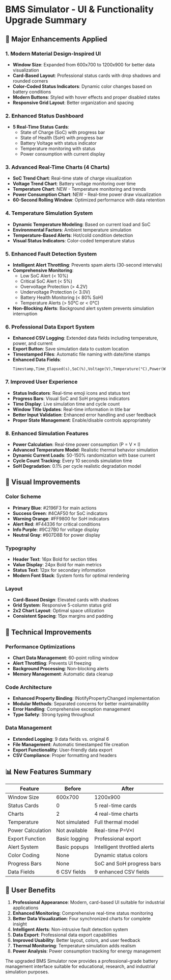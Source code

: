 # BMS Simulator - UI & Functionality Upgrade Summary

## 🚀 Major Enhancements Applied

### 1. **Modern Material Design-Inspired UI**
- **Window Size**: Expanded from 600x700 to 1200x900 for better data visualization
- **Card-Based Layout**: Professional status cards with drop shadows and rounded corners
- **Color-Coded Status Indicators**: Dynamic color changes based on battery conditions
- **Modern Buttons**: Styled with hover effects and proper disabled states
- **Responsive Grid Layout**: Better organization and spacing

### 2. **Enhanced Status Dashboard**
- **5 Real-Time Status Cards**:
  - State of Charge (SoC) with progress bar
  - State of Health (SoH) with progress bar
  - Battery Voltage with status indicator
  - Temperature monitoring with status
  - Power consumption with current display

### 3. **Advanced Real-Time Charts (4 Charts)**
- **SoC Trend Chart**: Real-time state of charge visualization
- **Voltage Trend Chart**: Battery voltage monitoring over time
- **Temperature Chart**: NEW - Temperature monitoring and trends
- **Power Consumption Chart**: NEW - Real-time power draw visualization
- **60-Second Rolling Window**: Optimized performance with data retention

### 4. **Temperature Simulation System**
- **Dynamic Temperature Modeling**: Based on current load and SoC
- **Environmental Factors**: Ambient temperature simulation
- **Temperature-Based Alerts**: Hot/cold condition detection
- **Visual Status Indicators**: Color-coded temperature status

### 5. **Enhanced Fault Detection System**
- **Intelligent Alert Throttling**: Prevents spam alerts (30-second intervals)
- **Comprehensive Monitoring**:
  - Low SoC Alert (< 10%)
  - Critical SoC Alert (< 5%)
  - Overvoltage Protection (> 4.2V)
  - Undervoltage Protection (< 3.0V)
  - Battery Health Monitoring (< 80% SoH)
  - Temperature Alerts (> 50°C or < 0°C)
- **Non-Blocking Alerts**: Background alert system prevents simulation interruption

### 6. **Professional Data Export System**
- **Enhanced CSV Logging**: Extended data fields including temperature, power, and current
- **Export Button**: Save simulation data to custom location
- **Timestamped Files**: Automatic file naming with date/time stamps
- **Enhanced Data Fields**:
  ```csv
  Timestamp,Time_Elapsed(s),SoC(%),Voltage(V),Temperature(°C),Power(W),Current(A),SoH(%),Cycle_Count
  ```

### 7. **Improved User Experience**
- **Status Indicators**: Real-time emoji icons and status text
- **Progress Bars**: Visual SoC and SoH progress indicators
- **Time Display**: Live simulation time and cycle count
- **Window Title Updates**: Real-time information in title bar
- **Better Input Validation**: Enhanced error handling and user feedback
- **Proper State Management**: Enable/disable controls appropriately

### 8. **Enhanced Simulation Features**
- **Power Calculation**: Real-time power consumption (P = V × I)
- **Advanced Temperature Model**: Realistic thermal behavior simulation
- **Dynamic Current Loads**: 50-150% randomization with base current
- **Cycle Count Tracking**: Every 10 seconds simulation time
- **SoH Degradation**: 0.1% per cycle realistic degradation model

## 🎨 Visual Improvements

### Color Scheme
- **Primary Blue**: #2196F3 for main actions
- **Success Green**: #4CAF50 for SoC indicators
- **Warning Orange**: #FF9800 for SoH indicators
- **Alert Red**: #F44336 for critical conditions
- **Info Purple**: #9C27B0 for voltage display
- **Neutral Gray**: #607D8B for power display

### Typography
- **Header Text**: 16px Bold for section titles
- **Value Display**: 24px Bold for main metrics
- **Status Text**: 12px for secondary information
- **Modern Font Stack**: System fonts for optimal rendering

### Layout
- **Card-Based Design**: Elevated cards with shadows
- **Grid System**: Responsive 5-column status grid
- **2x2 Chart Layout**: Optimal space utilization
- **Consistent Spacing**: 15px margins and padding

## 🔧 Technical Improvements

### Performance Optimizations
- **Chart Data Management**: 60-point rolling window
- **Alert Throttling**: Prevents UI freezing
- **Background Processing**: Non-blocking alerts
- **Memory Management**: Automatic data cleanup

### Code Architecture
- **Enhanced Property Binding**: INotifyPropertyChanged implementation
- **Modular Methods**: Separated concerns for better maintainability
- **Error Handling**: Comprehensive exception management
- **Type Safety**: Strong typing throughout

### Data Management
- **Extended Logging**: 9 data fields vs. original 6
- **File Management**: Automatic timestamped file creation
- **Export Functionality**: User-friendly data export
- **CSV Compliance**: Proper formatting and headers

## 📊 New Features Summary

| Feature | Before | After |
|---------|---------|--------|
| Window Size | 600x700 | 1200x900 |
| Status Cards | 0 | 5 real-time cards |
| Charts | 2 | 4 real-time charts |
| Temperature | Not simulated | Full thermal model |
| Power Calculation | Not available | Real-time P=V×I |
| Export Function | Basic logging | Professional export |
| Alert System | Basic popups | Intelligent throttled alerts |
| Color Coding | None | Dynamic status colors |
| Progress Bars | None | SoC and SoH progress bars |
| Data Fields | 6 CSV fields | 9 enhanced CSV fields |

## 🎯 User Benefits

1. **Professional Appearance**: Modern, card-based UI suitable for industrial applications
2. **Enhanced Monitoring**: Comprehensive real-time status monitoring
3. **Better Data Visualization**: Four synchronized charts for complete insight
4. **Intelligent Alerts**: Non-intrusive fault detection system
5. **Data Export**: Professional data export capabilities
6. **Improved Usability**: Better layout, colors, and user feedback
7. **Thermal Monitoring**: Temperature simulation adds realism
8. **Power Analysis**: Power consumption tracking for energy management

The upgraded BMS Simulator now provides a professional-grade battery management interface suitable for educational, research, and industrial simulation purposes.
